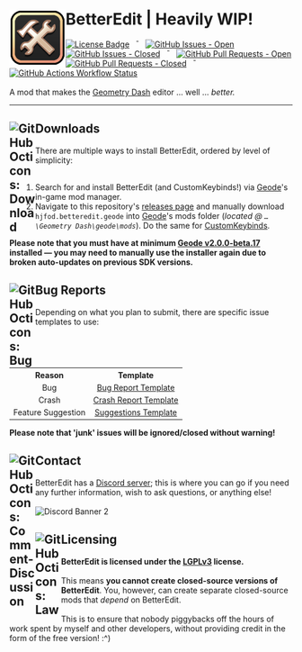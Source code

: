 <h1>
  <picture>
    <img alt="BetterEdit Logo" width="100" align="left" src="logo.png">
  </picture>
  BetterEdit | Heavily WIP!
  <br />
</h1>
<span>
  <a href="LICENSE"><img alt="License Badge" src="https://img.shields.io/github/license/HJfod/BetterEdit?label=license&style=flat-square" /></a>
  &ensp;&macr;&ensp;
  <a href="https://github.com/HJfod/BetterEdit/issues"><img alt="GitHub Issues - Open" src="https://img.shields.io/github/issues/HJfod/BetterEdit?style=flat-square" /></a>
  <a href="https://github.com/HJfod/BetterEdit/issues"><img alt="GitHub Issues - Closed" src="https://img.shields.io/github/issues-closed/HJfod/BetterEdit?style=flat-square" /></a>
  &ensp;&macr;&ensp;
  <a href="https://github.com/HJfod/BetterEdit/pulls"><img alt="GitHub Pull Requests - Open" src="https://img.shields.io/github/issues-pr/HJfod/BetterEdit?style=flat-square" /></a>
  <a href="https://github.com/HJfod/BetterEdit/pulls"><img alt="GitHub Pull Requests - Closed" src="https://img.shields.io/github/issues-pr-closed/HJfod/BetterEdit?style=flat-square" /></a>
  &ensp;&macr;&ensp;
  <a href="https://github.com/HJfod/BetterEdit/actions/workflows/build.yml"><img alt="GitHub Actions Workflow Status" src="https://img.shields.io/github/actions/workflow/status/HJFod/BetterEdit/build.yml?style=flat-square" /></a>
  <br /><br />
  A mod that makes the <a href="https://store.steampowered.com/app/322170/Geometry_Dash/">Geometry Dash</a> editor &hellip; well &hellip; <i>better.</i>
</span>

<hr />

<h2>
  <picture>
    <source media="(prefers-color-scheme: dark)" srcset="https://github.com/HJfod/BetterEdit/assets/24266948/b8e16c74-87dc-43ef-8c39-8f279a9426b0">
    <source media="(prefers-color-scheme: light)" srcset="https://github.com/HJfod/BetterEdit/assets/24266948/6535d683-a083-48a0-b440-ae9a8e172496">
    <img alt="GitHub Octicons: Download" width="46" align="left" src="https://github.com/HJfod/BetterEdit/assets/24266948/6535d683-a083-48a0-b440-ae9a8e172496">
  </picture>
  Downloads
  <br />
</h2>
<span>
  There are multiple ways to install BetterEdit, ordered by level of simplicity:
  <br /><br />
  <ol>
    <li>Search for and install BetterEdit (and CustomKeybinds!) via <a href="https://github.com/geode-sdk/geode">Geode</a>'s in-game mod manager.</li>
    <li>Navigate to this repository's <a href="https://github.com/HJfod/BetterEdit/releases/latest">releases page</a> and manually download <code>hjfod.betteredit.geode</code> into <a href="https://github.com/geode-sdk/geode">Geode</a>'s mods folder (<i>located @ <code>&hellip;\Geometry Dash\geode\mods</code></i>). Do the same for <a href="https://github.com/geode-sdk/CustomKeybinds/releases/latest">CustomKeybinds</a>.</li>
  </ol>
  <strong>Please note that you must have at minimum <a href="https://github.com/geode-sdk/geode/releases/tag/v2.0.0-beta.17">Geode v2.0.0-beta.17</a> installed &mdash; you may need to manually use the installer again due to broken auto-updates on previous SDK versions.</strong>
</span>

<h2>
  <picture>
    <source media="(prefers-color-scheme: dark)" srcset="https://github.com/HJfod/BetterEdit/assets/24266948/00ac7efc-08a3-4163-b88f-1eabd0307139">
    <source media="(prefers-color-scheme: light)" srcset="https://github.com/HJfod/BetterEdit/assets/24266948/ec09d442-592b-4b8b-9fd9-58e5ec1af5cb">
    <img alt="GitHub Octicons: Bug" width="46" align="left" src="https://github.com/HJfod/BetterEdit/assets/24266948/ec09d442-592b-4b8b-9fd9-58e5ec1af5cb" margin="0px">
  </picture>
  Bug Reports
  <br />
</h2>
<span>
  Depending on what you plan to submit, there are specific issue templates to use:
  <br /><br />
  <table>
    <tr>
      <th align="center">Reason</th>
      <th align="center">Template</th>
    </tr>
    <tr>
      <td align="center">Bug</td>
      <td align="center"><a href=".github/ISSUE_TEMPLATE
/bug_report.md">Bug Report Template</a></td>
    </tr>
    <tr>
      <td align="center">Crash</td>
      <td align="center"><a href=".github/ISSUE_TEMPLATE
/crash_report.md">Crash Report Template</a></td>
    </tr>
    <tr>
      <td align="center">Feature Suggestion</td>
      <td align="center"><a href=".github/ISSUE_TEMPLATE
/suggestion.md">Suggestions Template</a></td>
    </tr>
  </table>
  <strong>Please note that 'junk' issues will be ignored/closed without warning!</strong>
</span>

<h2>
  <picture>
    <source media="(prefers-color-scheme: dark)" srcset="https://github.com/HJfod/BetterEdit/assets/24266948/60f98530-2239-418d-b165-7066494949b4">
    <source media="(prefers-color-scheme: light)" srcset="https://github.com/HJfod/BetterEdit/assets/24266948/234f4c0e-1589-4347-b50b-7fdfe2f48275">
    <img alt="GitHub Octicons: Comment-Discussion" width="46" align="left" src="https://github.com/HJfod/BetterEdit/assets/24266948/234f4c0e-1589-4347-b50b-7fdfe2f48275">
  </picture>
  Contact
  <br />
</h2>
<span>
  BetterEdit has a <a href="https://discord.gg/rPvFW4jQTJ">Discord server</a>; this is where you can go if you need any further information, wish to ask questions, or anything else!
  <br /><br />
  <img alt="Discord Banner 2" src="https://discordapp.com/api/guilds/1087452688956006471/widget.png?style=banner2" />
</span>

<h2>
  <picture>
    <source media="(prefers-color-scheme: dark)" srcset="https://github.com/HJfod/BetterEdit/assets/24266948/7885c455-ec8d-4c71-aa64-e6892b48edaa">
    <source media="(prefers-color-scheme: light)" srcset="https://github.com/HJfod/BetterEdit/assets/24266948/ee1e60e5-5347-4301-8ae5-d67766a820d9">
    <img alt="GitHub Octicons: Law" width="46" align="left" src="https://github.com/HJfod/BetterEdit/assets/24266948/ee1e60e5-5347-4301-8ae5-d67766a820d9">
  </picture>
  Licensing
  <br />
</h2>
<span>
  <strong>BetterEdit is licensed under the <a href="https://www.gnu.org/licenses/lgpl-3.0.en.html">LGPLv3</a> license.</strong>
  <br /><br />
  This means <strong>you cannot create closed-source versions of BetterEdit</strong>. You, however, can create separate closed-source mods that <i>depend</i> on BetterEdit.
  <br /><br />
  This is to ensure that nobody piggybacks off the hours of work spent by myself and other developers, without providing credit in the form of the free version! :^)
</span>
